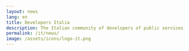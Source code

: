 ```yaml
---
layout: news
lang: en
title: Developers Italia
description: The Italian community of developers of public services
permalink: /it/news/
image: /assets/icons/logo-it.png
---
```

